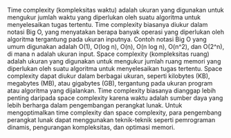 Time complexity (kompleksitas waktu) adalah ukuran yang digunakan untuk mengukur jumlah waktu yang diperlukan oleh suatu algoritma untuk menyelesaikan tugas tertentu. Time complexity biasanya diukur dalam notasi Big O, yang menyatakan berapa banyak operasi yang diperlukan oleh algoritma tergantung pada ukuran inputnya. Contoh notasi Big O yang umum digunakan adalah O(1), O(log n), O(n), O(n log n), O(n^2), dan O(2^n), di mana n adalah ukuran input.
Space complexity (kompleksitas ruang) adalah ukuran yang digunakan untuk mengukur jumlah ruang memori yang diperlukan oleh suatu algoritma untuk menyelesaikan tugas tertentu. Space complexity dapat diukur dalam berbagai ukuran, seperti kilobytes (KB), megabytes (MB), atau gigabytes (GB), tergantung pada ukuran program atau algoritma yang dijalankan.
Time complexity biasanya dianggap lebih penting daripada space complexity karena waktu adalah sumber daya yang lebih berharga dalam pengembangan perangkat lunak. Untuk mengoptimalkan time complexity dan space complexity, para pengembang perangkat lunak dapat menggunakan teknik-teknik seperti pemrograman dinamis, pengurangan kompleksitas, dan optimasi memori.